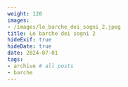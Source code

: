 ```yaml
---
weight: 120
images:
- /images/le_barche_dei_sogni_2.jpeg
title: Le barche dei sogni 2
hideExif: true
hideDate: true
date: 2024-07-01
tags:
- archive # all posts
- barche
---
```

